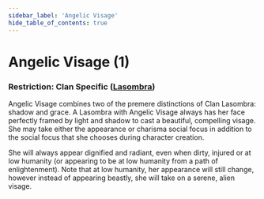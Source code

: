 ```yaml
---
sidebar_label: 'Angelic Visage'
hide_table_of_contents: true
---
```


# Angelic Visage (1)

### Restriction: Clan Specific ([Lasombra](<../Clans/Lasombra>))

Angelic Visage combines two of the premere distinctions of Clan Lasombra: shadow and grace. A Lasombra with Angelic Visage always has her face perfectly framed by light and shadow to cast a beautiful, compelling visage. She may take either the appearance or charisma social focus in addition to the social focus that she chooses during character creation.

She will always appear dignified and radiant, even when dirty, injured or at low humanity (or appearing to be at low humanity from a path of enlightenment). Note that at low humanity, her appearance will still change, however instead of appearing beastly, she will take on a serene, alien visage.
